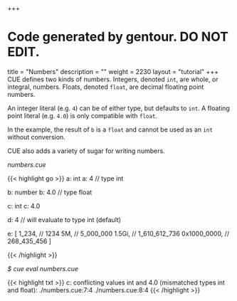 +++
# Code generated by gentour. DO NOT EDIT.
title = "Numbers"
description = ""
weight = 2230
layout = "tutorial"
+++
CUE defines two kinds of numbers.
Integers, denoted `int`, are whole, or integral, numbers.
Floats, denoted `float`, are decimal floating point numbers.

An integer literal (e.g. `4`) can be of either type, but defaults to `int`.
A floating point literal (e.g. `4.0`) is only compatible with `float`.

In the example, the result of `b` is a `float` and cannot be
used as an `int` without conversion.

CUE also adds a variety of sugar for writing numbers.


<a id="td-block-padding" class="td-offset-anchor"></a>
<section class="row td-box td-box--white td-box--gradient td-box--height-auto">
<div class="col-lg-6 mr-0">
<i>numbers.cue</i>
<p>
{{< highlight go >}}
a: int
a: 4 // type int

b: number
b: 4.0 // type float

c: int
c: 4.0

d: 4  // will evaluate to type int (default)

e: [
    1_234,       // 1234
    5M,          // 5_000_000
    1.5Gi,       // 1_610_612_736
    0x1000_0000, // 268_435_456
]

{{< /highlight >}}
<br>
</div>

<div class="col-lg-6 ml-0"><i>$ cue eval numbers.cue</i>
<p>
{{< highlight txt >}}
c: conflicting values int and 4.0 (mismatched types int and float):
    ./numbers.cue:7:4
    ./numbers.cue:8:4
{{< /highlight >}}
</div>
</section>